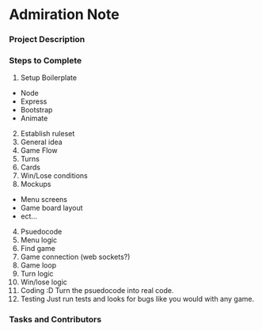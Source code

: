 # Admiration Note

### Project Description

### Steps to Complete
1. Setup Boilerplate
  * Node
  * Express
  * Bootstrap
  * Animate
2. Establish ruleset
  1. General idea
  2. Game Flow
  3. Turns
  4. Cards
  5. Win/Lose conditions
3. Mockups
  * Menu screens
  * Game board layout
  * ect...
4. Psuedocode
  1. Menu logic
  2. Find game
  3. Game connection (web sockets?)
  4. Game loop
  5. Turn logic
  6. Win/lose logic
5. Coding :D
   Turn the psuedocode into real code.
6. Testing
   Just run tests and looks for bugs like you would with any game.

### Tasks and Contributors
